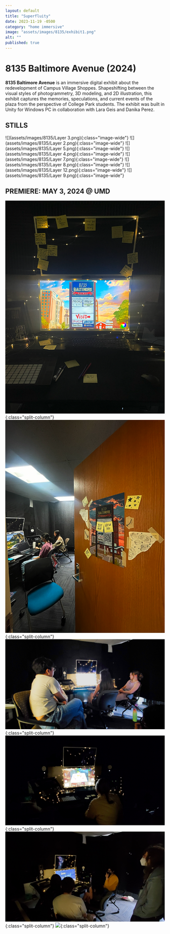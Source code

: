 ```yaml
---
layout: default
title: "Superfluity"
date: 2023-11-19 -0500
category: "home immersive"
image: "assets/images/8135/exhibit1.png"
alt: ""
published: true
---
```


# 8135 Baltimore Avenue (2024)
**8135 Baltimore Avenue** is an immersive digital exhibit about the redevelopment of Campus Village Shoppes. Shapeshifting between the visual styles of photogrammetry, 3D modeling, and 2D illustration, this exhibit captures the memories, speculations, and current events of the plaza from the perspective of College Park students. The exhibit was built in Unity for Windows PC in collaboration with Lara Geis and Danika Perez.

## STILLS
![](assets/images/8135/Layer 3.png){:class="image-wide"}
![](assets/images/8135/Layer 2.png){:class="image-wide"}
![](assets/images/8135/Layer 5.png){:class="image-wide"}
![](assets/images/8135/Layer 4.png){:class="image-wide"}
![](assets/images/8135/Layer 7.png){:class="image-wide"}
![](assets/images/8135/Layer 8.png){:class="image-wide"}
![](assets/images/8135/Layer 12.png){:class="image-wide"}
![](assets/images/8135/Layer 9.png){:class="image-wide"}

## PREMIERE: MAY 3, 2024 @ UMD
![](assets/images/8135/exhibit1.png){:class="split-column"}
![](assets/images/8135/exhibit2.png){:class="split-column"}
![](assets/images/8135/exhibit3.png){:class="split-column"}
![](assets/images/8135/exhibit4.png){:class="split-column"}
![](assets/images/8135/exhibit5.png){:class="split-column"}
![](assets/images/8135/exhibit6.png){:class="split-column"}